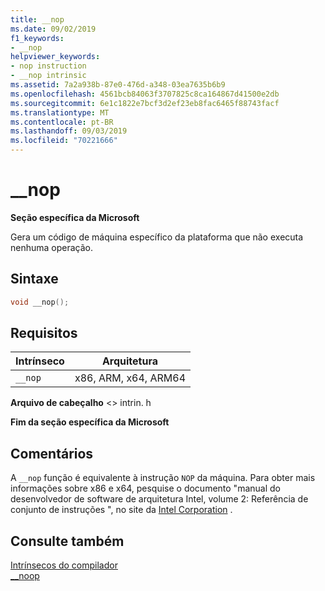 ```yaml
---
title: __nop
ms.date: 09/02/2019
f1_keywords:
- __nop
helpviewer_keywords:
- nop instruction
- __nop intrinsic
ms.assetid: 7a2a938b-87e0-476d-a348-03ea7635b6b9
ms.openlocfilehash: 4561bcb84063f3707825c8ca164867d41500e2db
ms.sourcegitcommit: 6e1c1822e7bcf3d2ef23eb8fac6465f88743facf
ms.translationtype: MT
ms.contentlocale: pt-BR
ms.lasthandoff: 09/03/2019
ms.locfileid: "70221666"
---
```

# <a name="__nop"></a>__nop

**Seção específica da Microsoft**

Gera um código de máquina específico da plataforma que não executa nenhuma operação.

## <a name="syntax"></a>Sintaxe

```C
void __nop();
```

## <a name="requirements"></a>Requisitos

|Intrínseco|Arquitetura|
|---------------|------------------|
|`__nop`|x86, ARM, x64, ARM64|

**Arquivo de cabeçalho** \<> intrin. h

**Fim da seção específica da Microsoft**

## <a name="remarks"></a>Comentários

A `__nop` função é equivalente à instrução `NOP` da máquina. Para obter mais informações sobre x86 e x64, pesquise o documento "manual do desenvolvedor de software de arquitetura Intel, volume 2: Referência de conjunto de instruções ", no site da [Intel Corporation](https://software.intel.com/articles/intel-sdm) .

## <a name="see-also"></a>Consulte também

[Intrínsecos do compilador](../intrinsics/compiler-intrinsics.md)\
[__noop](../intrinsics/noop.md)
